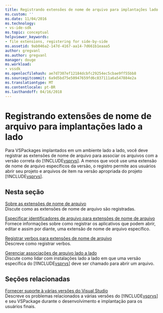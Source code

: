 ```yaml
---
title: Registrando extensões de nome de arquivo para implantações lado a lado | Microsoft Docs
ms.custom: ''
ms.date: 11/04/2016
ms.technology:
- vs-ide-sdk
ms.topic: conceptual
helpviewer_keywords:
- file extensions, registering for side-by-side
ms.assetid: 9ab046a2-147d-4167-aa14-7d661b1eaaa5
author: gregvanl
ms.author: gregvanl
manager: douge
ms.workload:
- vssdk
ms.openlocfilehash: ae7d7307ef12184dcbfc29254ec5cbae9ff55bb8
ms.sourcegitcommit: 6a9d5bd75e50947659fd6c837111a6a547884e2a
ms.translationtype: MT
ms.contentlocale: pt-BR
ms.lasthandoff: 04/16/2018
---
```

# <a name="registering-file-name-extensions-for-side-by-side-deployments"></a>Registrando extensões de nome de arquivo para implantações lado a lado
Para VSPackages implantados em um ambiente lado a lado, você deve registrar as extensões de nome de arquivo para associar os arquivos com a versão correta do [!INCLUDE[vsprvs](../code-quality/includes/vsprvs_md.md)]. A menos que você use uma extensão de nome de arquivo específicos da versão, o registro permite aos usuários abrir seu projeto e arquivos de item na versão apropriada do projeto [!INCLUDE[vsprvs](../code-quality/includes/vsprvs_md.md)].  
  
## <a name="in-this-section"></a>Nesta seção  
 [Sobre as extensões de nome de arquivo](../extensibility/about-file-name-extensions.md)  
 Discute como as extensões de nome de arquivo são registradas.  
  
 [Especificar identificadores de arquivo para extensões de nome de arquivo](../extensibility/specifying-file-handlers-for-file-name-extensions.md)  
 Fornece informações sobre como registrar os aplicativos que podem abrir, editar e assim por diante, uma extensão de nome de arquivo específico.  
  
 [Registrar verbos para extensões de nome de arquivo](../extensibility/registering-verbs-for-file-name-extensions.md)  
 Descreve como registrar verbos.  
  
 [Gerenciar associações de arquivo lado a lado](../extensibility/managing-side-by-side-file-associations.md)  
 Discute como lidar com instalações lado a lado em que uma versão específica do [!INCLUDE[vsprvs](../code-quality/includes/vsprvs_md.md)] deve ser chamado para abrir um arquivo.  
  
## <a name="related-sections"></a>Seções relacionadas  
 [Fornecer suporte à várias versões do Visual Studio](../extensibility/supporting-multiple-versions-of-visual-studio.md)  
 Descreve os problemas relacionados a várias versões do [!INCLUDE[vsprvs](../code-quality/includes/vsprvs_md.md)] e seu VSPackage durante o desenvolvimento e implantação para os usuários finais.
